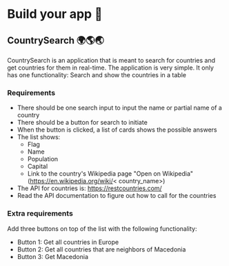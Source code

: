 # Build your app 🥽

## CountrySearch 🌍🌎🌏

CountrySearch is an application that is meant to search for countries and get countries for them in real-time. The
application is very simple. It only has one functionality: Search and show the countries in a table

### Requirements

- There should be one search input to input the name or partial name of a country
- There should be a button for search to initiate
- When the button is clicked, a list of cards shows the possible answers
- The list shows:
  - Flag
  - Name
  - Population
  - Capital
  - Link to the country's Wikipedia page "Open on Wikipedia" (https://en.wikipedia.org/wiki/<
    country_name>)
- The API for countries is: https://restcountries.com/
- Read the API documentation to figure out how to call for the countries

### Extra requirements

Add three buttons on top of the list with the following functionality:

- Button 1: Get all countries in Europe
- Button 2: Get all countries that are neighbors of Macedonia
- Button 3: Get Macedonia
